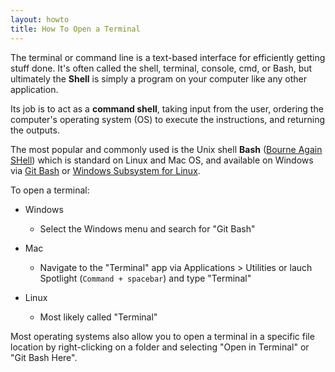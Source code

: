 ```yaml
---
layout: howto
title: How To Open a Terminal
---
```


The terminal or command line is a text-based interface for efficiently getting stuff done. 
It's often called the shell, terminal, console, cmd, or Bash, but ultimately the **Shell** is simply a program on your computer like any other application. 

Its job is to act as a **command shell**, taking input from the user, ordering the computer's operating system (OS) to execute the instructions, and returning the outputs.

The most popular and commonly used is the Unix shell **Bash** ([Bourne Again SHell](https://en.wikipedia.org/wiki/Bash_(Unix_shell))) which is standard on Linux and Mac OS, and available on Windows via [Git Bash](https://git-for-windows.github.io/) or [Windows Subsystem for Linux](https://docs.microsoft.com/en-us/windows/wsl/about).

To open a terminal: 

- Windows
  - Select the Windows menu and search for "Git Bash"
  
- Mac
  - Navigate to the "Terminal" app via Applications > Utilities or lauch Spotlight (`Command + spacebar`) and type "Terminal"
  
- Linux
  - Most likely called "Terminal"

Most operating systems also allow you to open a terminal in a specific file location by right-clicking on a folder and selecting "Open in Terminal" or "Git Bash Here".
